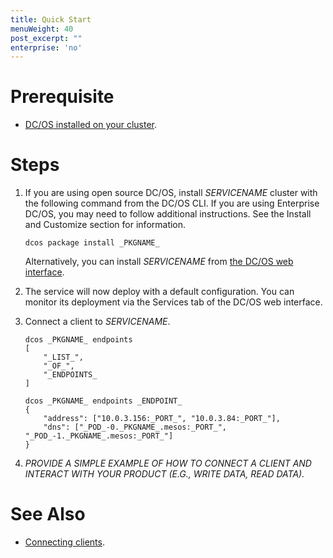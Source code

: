 ```yaml
---
title: Quick Start
menuWeight: 40
post_excerpt: ""
enterprise: 'no'
---
```


# Prerequisite

- [DC/OS installed on your cluster](https://docs.mesosphere.com/latest/administration/installing/).

# Steps

1. If you are using open source DC/OS, install _SERVICENAME_ cluster with the following command from the DC/OS CLI. If you are using Enterprise DC/OS, you may need to follow additional instructions. See the Install and Customize section for information.

    ```shell
    dcos package install _PKGNAME_
    ```

    Alternatively, you can install _SERVICENAME_ from [the DC/OS web interface](https://docs.mesosphere.com/latest/usage/webinterface/).

1. The service will now deploy with a default configuration. You can monitor its deployment via the Services tab of the DC/OS web interface.

1. Connect a client to _SERVICENAME_.
    ```shell
    dcos _PKGNAME_ endpoints
    [
        "_LIST_",
        "_OF_",
        "_ENDPOINTS_
    ]

    dcos _PKGNAME_ endpoints _ENDPOINT_
    {
        "address": ["10.0.3.156:_PORT_", "10.0.3.84:_PORT_"],
        "dns": ["_POD_-0._PKGNAME_.mesos:_PORT_", "_POD_-1._PKGNAME_.mesos:_PORT_"]
    }
    ```

1. _PROVIDE A SIMPLE EXAMPLE OF HOW TO CONNECT A CLIENT AND INTERACT WITH YOUR PRODUCT (E.G., WRITE DATA, READ DATA)._

# See Also

- [Connecting clients][1].

 [1]: https://docs.mesosphere.com/service-docs/<Template>/connecting-clients/
